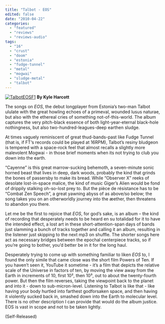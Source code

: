 ```yaml
---
title: "Talbot - EOS"
edited: false
date: "2010-04-22"
categories:
  - "featured"
  - "reviews"
  - "reviews-audio"
tags:
  - "16"
  - "crust"
  - "doom"
  - "estonia"
  - "fudge-tunnel"
  - "metal"
  - "mogwai"
  - "sludge-metal"
  - "talbot"
---
```


[![TalbotEOSF1](http://www.hellbound.ca/wp-content/uploads/2010/04/TalbotEOSF1.jpg "TalbotEOSF1")](http://www.hellbound.ca/wp-content/uploads/2010/04/TalbotEOSF1.jpg) **By Kyle Harcott**

The songs on _EOS_, the debut longplayer from Estonia’s two-man Talbot ululate with the great howling echoes of a primeval, wounded lusus naturae, but also with the ethereal cries of something not-of-this-world. The album captures the very pitch-black essence of both light-year-eternal black-hole nothingness, but also two-hundred-leagues-deep earthen sludge.

At times vaguely reminiscent of great thud-bands-past like Fudge Tunnel (that is, if FT‘s records could be played at 16RPM), Talbot’s resiny bludgeon is tempered with a space-rock feel that almost recalls a slightly more malevolent Mogwai - in those brief moments when its not trying to club you down into the earth.

“Cayenne” is this great marrow-sucking behemoth, a seven-minute sonic horned beast that lives in deep, dark woods, probably the kind that grinds the bones of passersby to make its bread. While “Observer X” reeks of desolate lost-in-space malice, the kind of music Giger’s Alien would be fond of drippily stalking oh-so-lost prey to. But the pièce de résistance has to be “Combat Zen Speech”, a great yawning abyss of as above/so below; the song takes you on an otherworldly journey into the æether, then threatens to abandon you there.

Let me be the first to rejoice that _EOS_, for god’s sake, is an album – the kind of recording that desperately needs to be heard en su totalidad for it to have the intended effect, a lost art in these short-attention-span days of bands just slamming a bunch of tracks together and calling it an album, resulting in the listener just skipping to the next mp3 on shuffle. The shorter songs here act as necessary bridges between the epochal centerpiece tracks, so if you’re going to bother, you’d better be in it for the long haul.

Desperately trying to come up with something familiar to liken _EOS_ to, I found the only simile that came close was the short film Powers of Ten. If you haven’t seen it, YouTube it sometime - it’s a film that depicts the relative scale of the Universe in factors of ten, by moving the view away from the Earth in increments of 10, first 10², then 10³, out to about the twenty-fourth power. But then the film reverses, taking the viewpoint back to the planet and into it - down to sub-micron-level. Listening to Talbot is like that - like having your body hurtled into farthest godforsaken space, and then having it violently sucked back in, smashed down into the Earth to molecular level. There is no other description I can provide that would do the album justice. EOS is vast in scope and not to be taken lightly.

(Self-Released)
